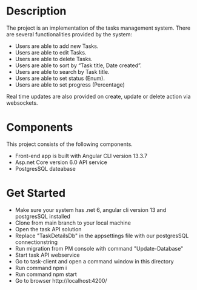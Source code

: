 # Description
The project is an implementation of the tasks management system. There are several functionalities provided by the system:
- Users are able to add new Tasks.
- Users are able to edit Tasks.
- Users are able to delete Tasks.
- Users are able to sort by “Task title, Date created”.
- Users are able to search by Task title.
- Users are able to set status (Enum).
- Users are able to set progress (Percentage)

Real time updates are also provided on create, update or delete action via websockets. 

# Components
This project consists of the following components.
- Front-end app is built with Angular CLI version 13.3.7
- Asp.net Core version 6.0 API service
- PostgresSQL dateabase

# Get Started
- Make sure your system has .net 6, angular cli version 13 and postgresSQL installed
- Clone from main branch to your local machine
- Open the task API solution
- Replace "TaskDetailsDb" in the appsettings file with our postgresSQL connectionstring
- Run migration from PM console with command "Update-Database"
- Start task API webservice
- Go to task-client and open a command window in this directory 
- Run command npm i
- Run command npm start
- Go to browser http://localhost:4200/


